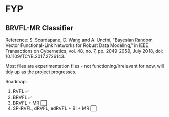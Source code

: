 # FYP
## BRVFL-MR Classifier

Reference:
S. Scardapane, D. Wang and A. Uncini, "Bayesian Random Vector Functional-Link Networks for Robust Data Modeling," in IEEE Transactions on Cybernetics, vol. 48, no. 7, pp. 2049-2059, July 2018, doi: 10.1109/TCYB.2017.2726143.

Most files are experimentation files - not functioning/irrelevant for now, will tidy up as the project progresses.

Roadmap:
1. RVFL ✅
2. BRVFL ✅
3. BRVFL + MR ⬜
4. SP-RVFL, dRVFL, edRVFL + BI + MR ⬜
